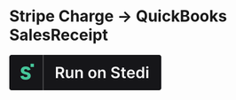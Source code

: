 # Stripe Charge → QuickBooks SalesReceipt

[![Run on Stedi](./../RunOnStedi.svg)](https://terminal.stedi.com/mappings/import?mapping=https://raw.githubusercontent.com/Stedi/mappings-examples/stripe/stripe-charge-to-quickbooks-salesreceipt/mapping.json&source_json=https://raw.githubusercontent.com/Stedi/mappings-examples/stripe/stripe-charge-to-quickbooks-salesreceipt/stripe-charge.json&target_json=https://raw.githubusercontent.com/Stedi/mappings-examples/stripe/stripe-charge-to-quickbooks-salesreceipt/quickbooks-salesreceipt.json)
